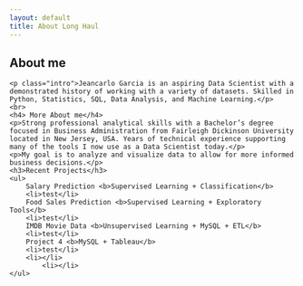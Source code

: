 ```yaml
---
layout: default
title: About Long Haul
---
```


<div class="post">
	<h2 class="pageTitle">About me</h2>
	
	<p class="intro">Jeancarlo Garcia is an aspiring Data Scientist with a demonstrated history of working with a variety of datasets. Skilled in Python, Statistics, SQL, Data Analysis, and Machine Learning.</p>
	<br>
	<h4> More About me</h4>
	<p>Strong professional analytical skills with a Bachelor’s degree focused in Business Administration from Fairleigh Dickinson University located in New Jersey, USA. Years of technical experience supporting many of the tools I now use as a Data Scientist today.</p>
	<p>My goal is to analyze and visualize data to allow for more informed business decisions.</p>
	<h3>Recent Projects</h3>
	<ul>
		Salary Prediction <b>Supervised Learning + Classification</b>
		<li>test</li>
		Food Sales Prediction <b>Supervised Learning + Exploratory Tools</b>
  		<li>test</li>
		IMDB Movie Data <b>Unsupervised Learning + MySQL + ETL</b>
  		<li>test</li>
		Project 4 <b>MySQL + Tableau</b>
  		<li>test</li>
  		<li></li>
      		<li></li>
  	</ul>
</div>
